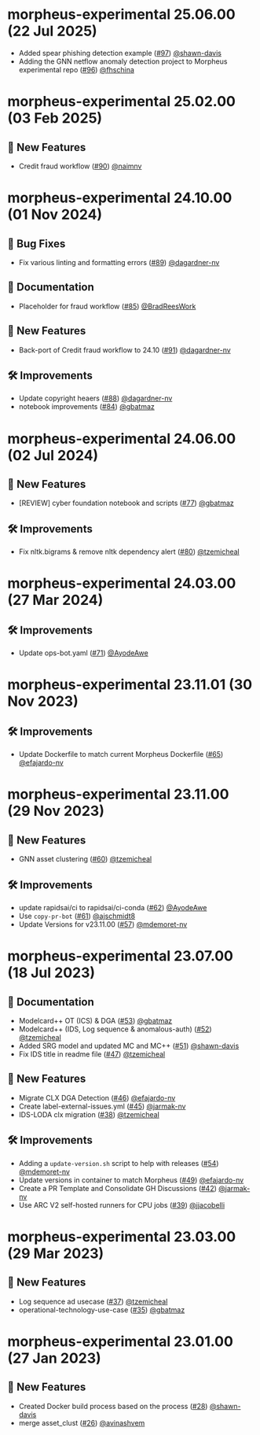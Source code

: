 <!--
SPDX-FileCopyrightText: Copyright (c) 2023-2025, NVIDIA CORPORATION & AFFILIATES. All rights reserved.
SPDX-License-Identifier: Apache-2.0

Licensed under the Apache License, Version 2.0 (the "License");
you may not use this file except in compliance with the License.
You may obtain a copy of the License at

http://www.apache.org/licenses/LICENSE-2.0

Unless required by applicable law or agreed to in writing, software
distributed under the License is distributed on an "AS IS" BASIS,
WITHOUT WARRANTIES OR CONDITIONS OF ANY KIND, either express or implied.
See the License for the specific language governing permissions and
limitations under the License.
-->

# morpheus-experimental 25.06.00 (22 Jul 2025)

- Added spear phishing detection example ([#97](https://github.com/nv-morpheus/morpheus-experimental/pull/97)) [@shawn-davis](https://github.com/shawn-davis)
- Adding the GNN netflow anomaly detection project to Morpheus experimental repo ([#96](https://github.com/nv-morpheus/morpheus-experimental/pull/96)) [@fhschina](https://github.com/fhschina)

# morpheus-experimental 25.02.00 (03 Feb 2025)

## 🚀 New Features

- Credit fraud workflow ([#90](https://github.com/nv-morpheus/morpheus-experimental/pull/90)) [@naimnv](https://github.com/naimnv)

# morpheus-experimental 24.10.00 (01 Nov 2024)

## 🐛 Bug Fixes

- Fix various linting and formatting errors ([#89](https://github.com/nv-morpheus/morpheus-experimental/pull/89)) [@dagardner-nv](https://github.com/dagardner-nv)

## 📖 Documentation

- Placeholder for fraud workflow ([#85](https://github.com/nv-morpheus/morpheus-experimental/pull/85)) [@BradReesWork](https://github.com/BradReesWork)

## 🚀 New Features

- Back-port of Credit fraud workflow to 24.10 ([#91](https://github.com/nv-morpheus/morpheus-experimental/pull/91)) [@dagardner-nv](https://github.com/dagardner-nv)

## 🛠️ Improvements

- Update copyright heaers ([#88](https://github.com/nv-morpheus/morpheus-experimental/pull/88)) [@dagardner-nv](https://github.com/dagardner-nv)
- notebook improvements ([#84](https://github.com/nv-morpheus/morpheus-experimental/pull/84)) [@gbatmaz](https://github.com/gbatmaz)

# morpheus-experimental 24.06.00 (02 Jul 2024)

## 🚀 New Features

- [REVIEW] cyber foundation notebook and scripts ([#77](https://github.com/nv-morpheus/morpheus-experimental/pull/77)) [@gbatmaz](https://github.com/gbatmaz)

## 🛠️ Improvements

- Fix nltk.bigrams &amp; remove nltk dependency alert ([#80](https://github.com/nv-morpheus/morpheus-experimental/pull/80)) [@tzemicheal](https://github.com/tzemicheal)

# morpheus-experimental 24.03.00 (27 Mar 2024)

## 🛠️ Improvements

- Update ops-bot.yaml ([#71](https://github.com/nv-morpheus/morpheus-experimental/pull/71)) [@AyodeAwe](https://github.com/AyodeAwe)

# morpheus-experimental 23.11.01 (30 Nov 2023)

## 🛠️ Improvements

- Update Dockerfile to match current Morpheus Dockerfile ([#65](https://github.com/nv-morpheus/morpheus-experimental/pull/65)) [@efajardo-nv](https://github.com/efajardo-nv)

# morpheus-experimental 23.11.00 (29 Nov 2023)

## 🚀 New Features

- GNN asset clustering ([#60](https://github.com/nv-morpheus/morpheus-experimental/pull/60)) [@tzemicheal](https://github.com/tzemicheal)

## 🛠️ Improvements

- update rapidsai/ci to rapidsai/ci-conda ([#62](https://github.com/nv-morpheus/morpheus-experimental/pull/62)) [@AyodeAwe](https://github.com/AyodeAwe)
- Use `copy-pr-bot` ([#61](https://github.com/nv-morpheus/morpheus-experimental/pull/61)) [@ajschmidt8](https://github.com/ajschmidt8)
- Update Versions for v23.11.00 ([#57](https://github.com/nv-morpheus/morpheus-experimental/pull/57)) [@mdemoret-nv](https://github.com/mdemoret-nv)

# morpheus-experimental 23.07.00 (18 Jul 2023)

## 📖 Documentation

- Modelcard++ OT (ICS) &amp; DGA ([#53](https://github.com/nv-morpheus/morpheus-experimental/pull/53)) [@gbatmaz](https://github.com/gbatmaz)
- Modelcard++ (IDS, Log sequence &amp; anomalous-auth) ([#52](https://github.com/nv-morpheus/morpheus-experimental/pull/52)) [@tzemicheal](https://github.com/tzemicheal)
- Added SRG model and updated MC and MC++ ([#51](https://github.com/nv-morpheus/morpheus-experimental/pull/51)) [@shawn-davis](https://github.com/shawn-davis)
- Fix IDS title in readme file ([#47](https://github.com/nv-morpheus/morpheus-experimental/pull/47)) [@tzemicheal](https://github.com/tzemicheal)

## 🚀 New Features

- Migrate CLX DGA Detection ([#46](https://github.com/nv-morpheus/morpheus-experimental/pull/46)) [@efajardo-nv](https://github.com/efajardo-nv)
- Create label-external-issues.yml ([#45](https://github.com/nv-morpheus/morpheus-experimental/pull/45)) [@jarmak-nv](https://github.com/jarmak-nv)
- IDS-LODA clx migration ([#38](https://github.com/nv-morpheus/morpheus-experimental/pull/38)) [@tzemicheal](https://github.com/tzemicheal)

## 🛠️ Improvements

- Adding a `update-version.sh` script to help with releases ([#54](https://github.com/nv-morpheus/morpheus-experimental/pull/54)) [@mdemoret-nv](https://github.com/mdemoret-nv)
- Update versions in container to match Morpheus ([#49](https://github.com/nv-morpheus/morpheus-experimental/pull/49)) [@efajardo-nv](https://github.com/efajardo-nv)
- Create a PR Template and Consolidate GH Discussions ([#42](https://github.com/nv-morpheus/morpheus-experimental/pull/42)) [@jarmak-nv](https://github.com/jarmak-nv)
- Use ARC V2 self-hosted runners for CPU jobs ([#39](https://github.com/nv-morpheus/morpheus-experimental/pull/39)) [@jjacobelli](https://github.com/jjacobelli)

# morpheus-experimental 23.03.00 (29 Mar 2023)

## 🚀 New Features

- Log sequence ad usecase ([#37](https://github.com/nv-morpheus/morpheus-experimental/pull/37)) [@tzemicheal](https://github.com/tzemicheal)
- operational-technology-use-case ([#35](https://github.com/nv-morpheus/morpheus-experimental/pull/35)) [@gbatmaz](https://github.com/gbatmaz)

# morpheus-experimental 23.01.00 (27 Jan 2023)

## 🚀 New Features

- Created Docker build process based on the process ([#28](https://github.com/nv-morpheus/morpheus-experimental/pull/28)) [@shawn-davis](https://github.com/shawn-davis)
- merge asset_clust ([#26](https://github.com/nv-morpheus/morpheus-experimental/pull/26)) [@avinashvem](https://github.com/avinashvem)
